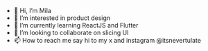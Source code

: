 - 👋 Hi, I’m Mila
- 👀 I’m interested in product design
- 🌱 I’m currently learning ReactJS and Flutter
- 💞️ I’m looking to collaborate on slicing UI
- 📫 How to reach me say hi to my x and instagram @itsnevertulate

<!---
itsnevertulate/itsnevertulate is a ✨ special ✨ repository because its `README.md` (this file) appears on your GitHub profile.
You can click the Preview link to take a look at your changes.
--->
